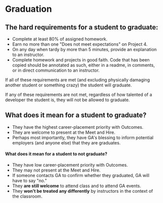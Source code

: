# Graduation

## The hard requirements for a student to graduate:

- Complete at least 80% of assigned homework.
- Earn no more than one "Does not meet expectations" on Project 4.
- On any day when tardy by more than 5 minutes, provide an explanation to an instructor.
- Complete homework and projects in good faith. Code that has been copied should be annotated as such, either in a readme, in comments, or in direct communication to an instructor.

If all of these requirements are met (and excluding physically damaging another student or something crazy) the student will graduate.

If any of these requirements are not met, regardless of how talented of a developer the student is, they will not be allowed to graduate.

## What does it mean for a student to graduate?

- They have the highest career-placement priority with Outcomes.
- They are welcome to present at the Meet and Hire.
- Perhaps most importantly, they have GA's blessing to inform potential employers (and anyone else) that they are graduates.

#### What does it mean for a student to not graduate?

- They have low career-placement priority with Outcomes.
- They may not present at the Meet and Hire.
- If someone contacts GA to confirm whether they graduated, GA will have to say "no."
- They **are still welcome** to attend class and to attend GA events.
- They **won't be treated any differently** by instructors in the context of the classroom.
